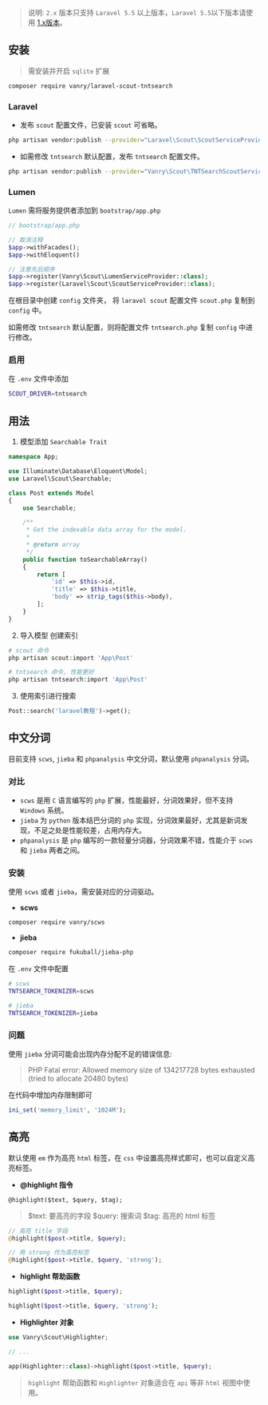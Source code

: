 
> 说明: `2.x` 版本只支持 `Laravel 5.5` 以上版本，`Laravel 5.5`以下版本请使用 [1.x版本](https://github.com/vanry/laravel-scout-tntsearch/tree/1.x)。

## 安装

> 需安装并开启 `sqlite` 扩展

``` bash
composer require vanry/laravel-scout-tntsearch
```

### Laravel

* 发布 `scout` 配置文件，已安装 `scout` 可省略。

```bash
php artisan vendor:publish --provider="Laravel\Scout\ScoutServiceProvider"
```

* 如需修改 `tntsearch` 默认配置，发布 `tntsearch` 配置文件。

```bash
php artisan vendor:publish --provider="Vanry\Scout\TNTSearchScoutServiceProvider"
```

### Lumen

`Lumen` 需将服务提供者添加到 `bootstrap/app.php`

```php
// bootstrap/app.php

// 取消注释
$app->withFacades();
$app->withEloquent()

// 注意先后顺序
$app->register(Vanry\Scout\LumenServiceProvider::class);
$app->register(Laravel\Scout\ScoutServiceProvider::class);
```

在根目录中创建 `config` 文件夹， 将 `laravel scout` 配置文件 `scout.php` 复制到 `config` 中。

如需修改 `tntsearch` 默认配置，则将配置文件 `tntsearch.php` 复制 `config` 中进行修改。

### 启用

在 `.env` 文件中添加

```bash
SCOUT_DRIVER=tntsearch
```

## 用法

1. 模型添加 `Searchable Trait`

```php
namespace App;

use Illuminate\Database\Eloquent\Model;
use Laravel\Scout\Searchable;

class Post extends Model
{
    use Searchable;

    /**
     * Get the indexable data array for the model.
     *
     * @return array
     */
    public function toSearchableArray()
    {
        return [
            'id' => $this->id,
            'title' => $this->title,
            'body' => strip_tags($this->body),
        ];
    }
}
```

2. 导入模型 创建索引

```php
# scout 命令
php artisan scout:import 'App\Post'

# tntsearch 命令, 性能更好
php artisan tntsearch:import 'App\Post'
```

3. 使用索引进行搜索

```php
Post::search('laravel教程')->get();
```


## 中文分词

目前支持 `scws`, `jieba` 和 `phpanalysis` 中文分词，默认使用 `phpanalysis` 分词。

### 对比

* `scws` 是用 `C` 语言编写的 `php` 扩展，性能最好，分词效果好，但不支持 `Windows` 系统。
* `jieba` 为 `python` 版本结巴分词的 `php` 实现，分词效果最好，尤其是新词发现，不足之处是性能较差，占用内存大。
* `phpanalysis` 是 `php` 编写的一款轻量分词器，分词效果不错，性能介于 `scws` 和 `jieba` 两者之间。

### 安装

使用 `scws` 或者 `jieba`，需安装对应的分词驱动。

- **scws**

```bash
composer require vanry/scws
```

- **jieba**

```bash
composer require fukuball/jieba-php
```

在 `.env` 文件中配置

```bash
# scws
TNTSEARCH_TOKENIZER=scws

# jieba
TNTSEARCH_TOKENIZER=jieba
```

### 问题

使用 `jieba` 分词可能会出现内存分配不足的错误信息:

> PHP Fatal error:  Allowed memory size of 134217728 bytes exhausted (tried to allocate 20480 bytes)

在代码中增加内存限制即可

```php
ini_set('memory_limit', '1024M');
```

## 高亮

默认使用 `em` 作为高亮 `html` 标签，在 `css` 中设置高亮样式即可，也可以自定义高亮标签。

* **@highlight 指令**

```
@highlight($text, $query, $tag);
```
> $text: 要高亮的字段
> $query: 搜索词
> $tag: 高亮的 html 标签

```php
// 高亮 title 字段
@highlight($post->title, $query);

// 用 strong 作为高亮标签
@highlight($post->title, $query, 'strong');
```

* **highlight 帮助函数**

```php
highlight($post->title, $query);

highlight($post->title, $query, 'strong');
```

* **Highlighter 对象**

```php
use Vanry\Scout\Highlighter;

// ...

app(Highlighter::class)->highlight($post->title, $query);
```

> `highlight` 帮助函数和 `Highlighter` 对象适合在 `api` 等非 `html` 视图中使用。
